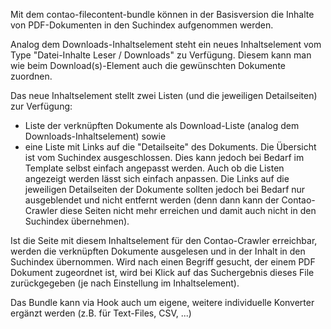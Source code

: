 Mit dem contao-filecontent-bundle können in der Basisversion die Inhalte von PDF-Dokumenten in den Suchindex aufgenommen werden.

Analog dem Downloads-Inhaltselement steht ein neues Inhaltselement vom Type "Datei-Inhalte Leser / Downloads" zu Verfügung. Diesem kann man wie beim Download(s)-Element auch die gewünschten Dokumente zuordnen.

Das neue Inhaltselement stellt zwei Listen (und die jeweiligen Detailseiten) zur Verfügung:
- Liste der verknüpften Dokumente als Download-Liste (analog dem Downloads-Inhaltselement) sowie
- eine Liste mit Links auf die "Detailseite" des Dokuments.
Die Übersicht ist vom Suchindex ausgeschlossen. Dies kann jedoch bei Bedarf im Template selbst einfach angepasst werden. Auch ob die Listen angezeigt werden lässt sich einfach anpassen. Die Links auf die jeweiligen Detailseiten der Dokumente sollten jedoch bei Bedarf nur ausgeblendet und nicht entfernt werden (denn dann kann der Contao-Crawler diese Seiten nicht mehr erreichen und damit auch nicht in den Suchindex übernehmen).

Ist die Seite mit diesem Inhaltselement für den Contao-Crawler erreichbar, werden die verknüpften Dokumente ausgelesen und in der Inhalt in den Suchindex übernommen.
Wird nach einen Begriff gesucht, der einem PDF Dokument zugeordnet ist, wird bei Klick auf das Suchergebnis dieses File zurückgegeben (je nach Einstellung im Inhaltselement).

Das Bundle kann via Hook auch um eigene, weitere individuelle Konverter ergänzt werden (z.B. für Text-Files, CSV, ...)
